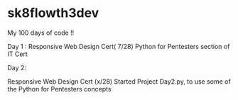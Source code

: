 # sk8flowth3dev
My 100 days of code !! 

Day 1 :
Responsive Web Design Cert( 7/28)
Python for Pentesters section of IT Cert

Day 2:

Responsive Web Design Cert (x/28)
Started Project Day2.py, to use some of the Python for Pentesters concepts
